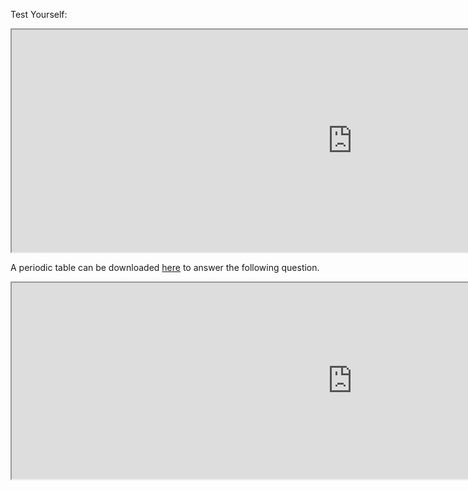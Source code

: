 Test Yourself:

<iframe src="https://h5p.org/h5p/embed/63823" width="1090" height="356" allowfullscreen="allowfullscreen"></iframe>

A periodic table can be downloaded [here](https://psu.instructure.com/courses/1832130/files/82243064/download?wrap=1 "PeriodicTableOfTheElementsBW.pdf") to answer the following question.

<iframe src="https://h5p.org/h5p/embed/63822" width="1090" height="314" allowfullscreen="allowfullscreen"></iframe>